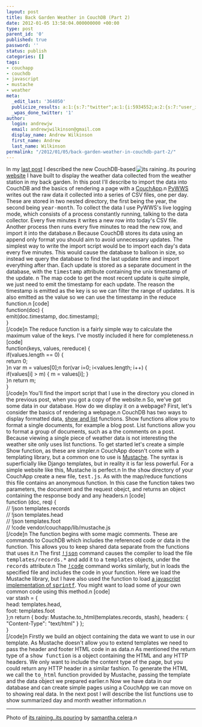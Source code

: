 ```yaml
---
layout: post
title: Back Garden Weather in CouchDB (Part 2)
date: 2012-01-05 13:58:04.000000000 +00:00
type: post
parent_id: '0'
published: true
password: ''
status: publish
categories: []
tags:
- couchapp
- couchdb
- javascript
- mustache
- weather
meta:
  _edit_last: '364050'
  publicize_results: a:1:{s:7:"twitter";a:1:{i:5934552;a:2:{s:7:"user_id";s:10:"andrew_j_w";s:7:"post_id";s:18:"154924630677782528";}}}
  _wpas_done_twitter: '1'
author:
  login: andrewjw
  email: andrewjwilkinson@gmail.com
  display_name: Andrew Wilkinson
  first_name: Andrew
  last_name: Wilkinson
permalink: "/2012/01/05/back-garden-weather-in-couchdb-part-2/"
---
```

<a href="http://www.flickr.com/photos/scelera/2226758824/"><img style="float:right;border:0;" src="{{ site.baseurl }}/assets/2226758824_a5df2b2629_m.jpg" alt="its raining..its pouring" /></a>In my <a href="http://andrewwilkinson.wordpress.com/2011/12/02/back-garden-weather-in-couchdb-part-1/">last post</a> I described the new CouchDB-based <a href="http://www.welwynweather.co.uk">website</a> I have built to display the weather data collected from the weather station in my back garden. In this post I'll describe to import the data into CouchDB and the basics of rendering a page with a <a href="http://couchapp.org">CouchApp</a>.n
<a href="http://code.google.com/p/pywws/">PyWWS</a> writes out the raw data it collected into a series of CSV files, one per day. These are stored in two nested directory, the first being the year, the second being <tt>year-month</tt>. To collect the data I use PyWWS's live logging mode, which consists of a process constantly running, talking to the data collector. Every five minutes it writes a new row into today's CSV file. Another process then runs every five minutes to read the new row, and import it into the database.n
Because CouchDB stores its data using an append only format you should aim to avoid unnecessary updates. The simplest way to write the import script would be to import each day's data every five minutes. This would cause the database to balloon in size, so instead we query the database to find the last update time and import everything after than. Each update is stored as a separate document in the database, with the <tt>timestamp</tt> attribute containing the unix timestamp of the update. n
The map code to get the most recent update is quite simple, we just need to emit the timestamp for each update. The reason the timestamp is emitted as the key is so we can filter the range of updates. It is also emitted as the value so we can use the timestamp in the reduce function.n
[code]<br />
function(doc) {<br />
    emit(doc.timestamp, doc.timestamp);<br />
}<br />
[/code]n
The reduce function is a fairly simple way to calculate the maximum value of the keys. I've mostly included it here for completeness.n
[code]<br />
function(keys, values, rereduce) {<br />
    if(values.length == 0) {<br />
        return 0;<br />
    }n
    var m = values[0];n
    for(var i=0; i&lt;values.length; i++) {<br />
        if(values[i] &gt; m) { m = values[i]; }<br />
    }n
    return m;<br />
}<br />
[/code]n
You'll find the import script that I use in the directory you cloned in the previous post, when you got a copy of the website.n
So, we've got some data in our database. How do we display it on a webpage? First, let's consider the basics of rendering a webpage.n
CouchDB has two ways to display formatted data, <a href="http://wiki.apache.org/couchdb/Formatting_with_Show_and_List">show and list</a> functions. Show functions allow you to format a single documents, for example a blog post. List functions allow you to format a group of documents, such as a the comments on a post. Because viewing a single piece of weather data is not interesting the weather site only uses list functions. To get started let's create a simple Show function, as these are simpler.n
CouchApp doesn't come with a templating library, but a common one to use is <a href="http://mustache.github.com/">Mustache</a>. The syntax is superficially like Django templates, but in reality it is far less powerful. For a simple website like this, Mustache is perfect.n
In the <tt>show</tt> directory of your CouchApp create a new file, <tt>test.js</tt>. As with the map/reduce functions this file contains an anonymous function. In this case the function takes two parameters, the document and the request obejct, and returns an object containing the response body and any headers.n
[code]<br />
function (doc, req) {<br />
    // !json templates.records<br />
    // !json templates.head<br />
    // !json templates.foot<br />
    // !code vendor/couchapp/lib/mustache.js<br />
[/code]n
The function begins with some magic comments. These are commands to CouchDB which includes the referenced code or data in the function. This allows you to keep shared data separate from the functions that uses it.n
The first <tt><a href="http://guide.couchdb.org/draft/show.html#json">!json</a></tt> command causes the compiler to load the file <tt>templates/records.*</tt> and add it to a <tt>templates</tt> objects, under the <tt>records</tt> attribute.n
The <tt><a href="http://guide.couchdb.org/draft/show.html#code">!code</a></tt> command works similarly, but in loads the specified file and includes the code in your function. Here we load the Mustache library, but I have also used the function to load <a href="http://www.diveintojavascript.com/projects/javascript-sprintf">a javascript implementation of <tt>sprintf</tt></a>. You might want to load some of your own common code using this method.n
[code]<br />
    var stash = {<br />
        head: templates.head,<br />
        foot: templates.foot<br />
    };n
    return { body: Mustache.to_html(templates.records, stash), headers: { &quot;Content-Type&quot;: &quot;text/html&quot; } };<br />
}<br />
[/code]n
Firstly we build an object containing the data we want to use in our template. As Mustache doesn't allow you to extend templates we need to pass the header and footer HTML code in as data.n
As mentioned the return type of a <tt>show function</tt> is a object containing the HTML and any HTTP headers. We only want to include the content type of the page, but you could return any HTTP header in a similar fashion. To generate the HTML we call the <tt>to_html</tt> function provided by Mustache, passing the template and the data object we prepared earlier.n
Now we have data in our database and can create simple pages using a CouchApp we can move on to showing real data. In the next post I will describe the list functions use to show summarized day and month weather information.n
<hr />
Photo of <a href="http://www.flickr.com/photos/scelera/2226758824/">its raining..its pouring</a> by <a href="http://www.flickr.com/photos/scelera/">samantha celera</a>.n
